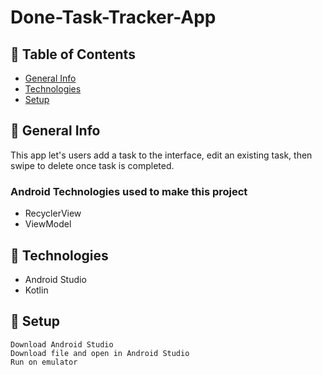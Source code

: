 # Done-Task-Tracker-App

## 📑 Table of Contents
* [General Info](#-general-info)
* [Technologies](#-technologies)
* [Setup](#-setup)

## 💁 General Info
This app let's users add a task to the interface, edit an existing task, then swipe to delete once task is completed.
### Android Technologies used to make this project
* RecyclerView
* ViewModel


## 🧰 Technologies
* Android Studio
* Kotlin

## 🔑 Setup
```
Download Android Studio
Download file and open in Android Studio
Run on emulator
